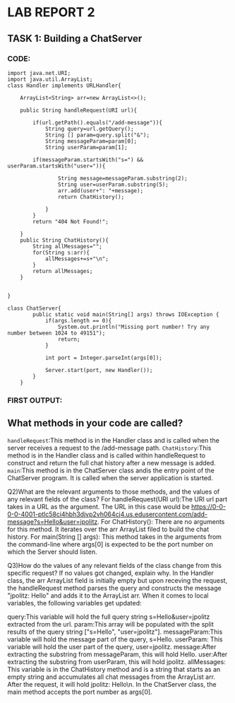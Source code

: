 # LAB REPORT 2
## TASK 1: Building a ChatServer
### CODE:
```import java.io.IOException;
import java.net.URI;
import java.util.ArrayList;
class Handler implements URLHandler{
    
    ArrayList<String> arr=new ArrayList<>();

    public String handleRequest(URI url){

        if(url.getPath().equals("/add-message")){
            String query=url.getQuery();
            String [] param=query.split("&");
            String messageParam=param[0];
            String userParam=param[1];

        if(messageParam.startsWith("s=") && userParam.startsWith("user=")){
        
                String message=messageParam.substring(2);
                String user=userParam.substring(5);
                arr.add(user+": "+message);
                return ChatHistory();
               
            }
        }
        return "404 Not Found!";
        
    }
    public String ChatHistory(){
        String allMessages="";
        for(String s:arr){
            allMessages+=s+"\n";
        }
        return allMessages;
    }
    

}

class ChatServer{
        public static void main(String[] args) throws IOException {
            if(args.length == 0){
                System.out.println("Missing port number! Try any number between 1024 to 49151");
                return;
            }
    
            int port = Integer.parseInt(args[0]);
    
            Server.start(port, new Handler());
        }
    }
```
### FIRST OUTPUT:

## What methods in your code are called?

```handleRequest```:This method is in the Handler class and is called when the server receives a request to the /add-message path.
```ChatHistory```:This method is in the Handler class and is called within handleRequest to construct and return the full chat history after a new message is added.
```main```:This method is in the ChatServer class andis the entry point of the ChatServer program. It is called when the server application is started.


Q2)What are the relevant arguments to those methods, and the values of any relevant fields of the class?
For handleRequest(URI url):The URI url part takes in a URL as the argument. The URL in this case would be https://0-0-0-0-4001-ptlc58ci4hbh3djvp2vh064cj4.us.edusercontent.com/add-message?s=Hello&user=jpolitz.
For ChatHistory(): There are no arguments for this method. It iterates over the arr ArrayList filed to build the chat history.
For main(String [] args): This method takes in the arguments from the command-line where args[0] is expected to be the port number on which the Server should listen.


Q3)How do the values of any relevant fields of the class change from this specific request? If no values got changed, explain why.
In the Handler class, the arr ArrayList field is initially empty but upon receving the request, the handleRequest method parses the query and constructs the message "jpolitz: Hello" and adds it to the ArrayList arr. When it comes to local variables, the following variables get updated:

query:This variable will hold the full query string s=Hello&user=jpolitz extracted from the url.
param:This array will be populated with the split results of the query string ["s=Hello", "user=jpolitz"].
messageParam:This variable will hold the message part of the query, s=Hello.
userParam: This variable will hold the user part of the query, user=jpolitz.
message:After extracting the substring from messageParam, this will hold Hello.
user:After extracting the substring from userParam, this will hold jpolitz.
allMessages: This variable is in the ChatHistory method and is a string that starts as an empty string and accumulates all chat messages from the ArrayList arr. After the request, it will hold jpolitz: Hello\n. In the ChatServer class, the main method accepts the port number as args[0].
